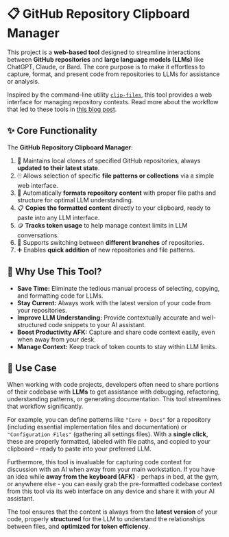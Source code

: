 # 📋 GitHub Repository Clipboard Manager

This project is a **web-based tool** designed to streamline interactions between **GitHub repositories** and **large language models (LLMs)** like ChatGPT, Claude, or Bard. The core purpose is to make it effortless to capture, format, and present code from repositories to LLMs for assistance or analysis.

Inspired by the command-line utility [`clip-files`](https://github.com/basnijholt/clip-files/), this tool provides a web interface for managing repository contexts. Read more about the workflow that led to these tools in [this blog post](https://www.nijho.lt/post/using-llms/).

## ✨ Core Functionality

The **GitHub Repository Clipboard Manager**:

1.  🔄 Maintains local clones of specified GitHub repositories, always **updated to their latest state**.
2.  🖱️ Allows selection of specific **file patterns or collections** via a simple web interface.
3.  📄 Automatically **formats repository content** with proper file paths and structure for optimal LLM understanding.
4.  📋 **Copies the formatted content** directly to your clipboard, ready to paste into any LLM interface.
5.  🪙 **Tracks token usage** to help manage context limits in LLM conversations.
6.  🌿 Supports switching between **different branches** of repositories.
7.  ➕ Enables **quick addition** of new repositories and file patterns.

## 🤔 Why Use This Tool?

-   **Save Time:** Eliminate the tedious manual process of selecting, copying, and formatting code for LLMs.
-   **Stay Current:** Always work with the latest version of your code from your repositories.
-   **Improve LLM Understanding:** Provide contextually accurate and well-structured code snippets to your AI assistant.
-   **Boost Productivity AFK:** Capture and share code context easily, even when away from your desk.
-   **Manage Context:** Keep track of token counts to stay within LLM limits.

## 🚀 Use Case

When working with code projects, developers often need to share portions of their codebase with **LLMs** to get assistance with debugging, refactoring, understanding patterns, or generating documentation. This tool streamlines that workflow significantly.

For example, you can define patterns like `"Core + Docs"` for a repository (including essential implementation files and documentation) or `"Configuration Files"` (gathering all settings files). With a **single click**, these are properly formatted, labeled with file paths, and copied to your clipboard – ready to paste into your preferred LLM.

Furthermore, this tool is invaluable for capturing code context for discussion with an AI when away from your main workstation. If you have an idea while **away from the keyboard (AFK)** - perhaps in bed, at the gym, or anywhere else - you can easily grab the pre-formatted codebase context from this tool via its web interface on any device and share it with your AI assistant.

The tool ensures that the content is always from the **latest version** of your code, properly **structured** for the LLM to understand the relationships between files, and **optimized for token efficiency**.
